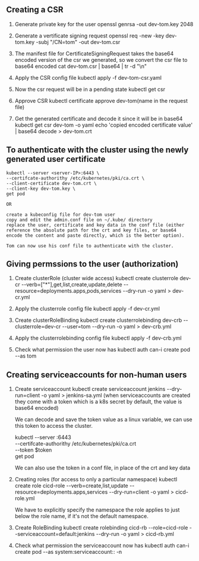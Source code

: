 ## Creating a CSR

1. Generate private key for the user
     openssl genrsa -out dev-tom.key 2048

2. Generate a vertificate signing request
    openssl req -new -key dev-tom.key -subj "/CN=tom" -out dev-tom.csr

3. The manifest file for CertificateSigningRequest takes the base64 encoded version of the csr we generated, so we convert the csr file to base64 encoded
    cat dev-tom.csr | base64 | tr -d "\n"

4. Apply the CSR config file
    kubectl apply -f dev-tom-csr.yaml

5. Now the csr request will be in a pending state
    kubectl get csr

6. Approve CSR
    kubectl certificate approve dev-tom(name in the request file)

7. Get the generated certificate and decode it since it will be in base64
    kubectl get csr dev-tom -o yaml
    echo 'copied encoded certificate value' | base64 decode > dev-tom.crt

## To authenticate with the cluster using the newly generated user certificate

    kubectl --server <server-IP>:6443 \
    --certifcate-authorithy /etc/kubernetes/pki/ca.crt \
    --client-certificate dev-tom.crt \
    --client-key dev-tom.key \
    get pod

    OR

    create a kubeconfig file for dev-tom user
    copy and edit the admin.conf file on ~/.kube/ directory
    replace the user, certificate and key data in the conf file (either reference the absolute path for the crt and key files, or base64 encode the content and paste directly, which is the better option).

    Tom can now use his conf file to authenticate with the cluster.

## Giving permssions to the user (authorization)

1. Create clusterRole (cluster wide access)
  kubectl create clusterrole dev-cr --verb=["*"],get,list,create,update,delete --resource=deployments.apps,pods,services --dry-run -o yaml > dev-cr.yml

2. Apply the clusterrole config file
  kubectl apply -f dev-cr.yml

3. Create clusterRoleBinding
  kubectl create clusterrolebinding dev-crb --clusterrole=dev-cr --user=tom --dry-run -o yaml > dev-crb.yml

4. Apply the clusterrolebinding config file
  kubectl apply -f dev-crb.yml

5. Check what permission the user now has
  kubectl auth can-i create pod --as tom

## Creating serviceaccounts for non-human users

1. Create serviceaccount
    kubectl create serviceaccount jenkins --dry-run=client -o yaml > jenkins-sa.yml (when serviceaccounts are created they come with a token which is a k8s secret by default, the value is base64 encoded)

    We can decode and save the token value as a linux variable, we can use this token to access the cluster.

    kubectl --server <server-IP>:6443 \
    --certifcate-authorithy /etc/kubernetes/pki/ca.crt \
    --token $token \
    get pod

    We can also use the token in a conf file, in place of the crt and key data

2. Creating roles (for access to only a particular namespace)
    kubectl create role cicd-role --verb=create,list,update --resource=deployments.apps,services --dry-run=client -o yaml > cicd-role.yml

    We have to explicitly specify the namespace the role applies to just below the role name, if it's not the default namespace.

3. Create RoleBinding
  kubectl create rolebinding cicd-rb --role=cicd-role --serviceaccount=default:jenkins --dry-run -o yaml > cicd-rb.yml

4. Check what permission the serviceaccount now has
  kubectl auth can-i create pod --as system:serviceaccount:<namespace>:<serviceaccountname> -n <namespace>